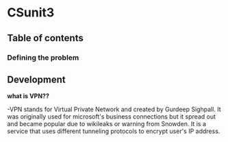 # CSunit3

Table of contents
------
### Defining the problem

Development
------
**what is VPN??**

-VPN stands for Virtual Private Network and created by Gurdeep Sighpall. It was originally used for microsoft's business connections but it spread out and became popular due to wikileaks or warning from Snowden. It is a service that uses different tunneling protocols to encrypt user's IP address.
